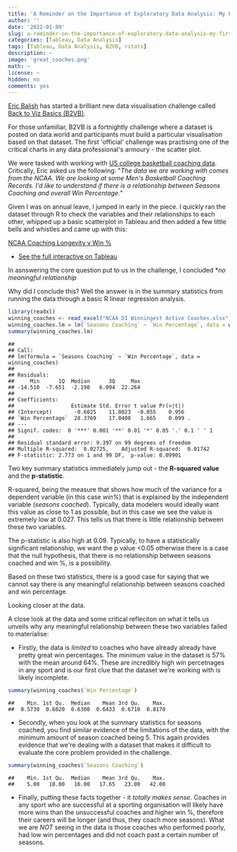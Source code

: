 ```yaml
---
title: 'A Reminder on the Importance of Exploratory Data Analysis: My First B2VB Entry'
author: ''
date: '2022-01-09'
slug: a-reminder-on-the-importance-of-exploratory-data-analysis-my-first-b2vb-entry
categories: [Tableau, Data Analysis]
tags: [Tableau, Data Analysis, B2VB, rstats]
description: ~
image: 'great_coaches.png'
math: ~
license: ~
hidden: no
comments: yes
---
```

[Eric Balish](https://twitter.com/ReadySetData) has started a brilliant new data visualisation challenge called [Back to Viz Basics (B2VB)](https://www.thetableaustudentguide.com/vizbasics). 

For those unfamiliar, B2VB is a fortnightly challenge where a dataset is posted on data.world and participants must build a particular visualisation based on that dataset. The first 'official' challenge was practising one of the critical charts in any data professional's armoury - the scatter plot. 

We were tasked with working with [US college basketball coaching data](https://data.world/back2vizbasics/2020week1-build-a-scatter-plot). Critically, Eric asked us the following: "*The data we are working with comes from the NCAA. We are looking at some Men's Basketball Coaching Records. I'd like to understand if there is a relationship between Seasons Coaching and overall Win Percentage.*"

Given I was on annual leave, I jumped in early in the piece. I quickly ran the dataset through R to check the variables and their relationships to each other, whipped up a basic scatterplot in Tableau and then added a few little bells and whistles and came up with this:

[NCAA Coaching Longevity v Win %](great_coaches_full.png)

* [See the full interactive on Tableau](https://public.tableau.com/app/profile/darragh.murray/viz/MoreThanGamesCoached/GreatCoaches)

In asnswering the core question put to us in the challenge, I concluded **no meaningful relationship*

Why did I conclude this? Well the answer is in the summary statistics from running the data through a basic R linear regression analysis.


```r
library(readxl)
winning_coaches <- read_excel("NCAA DI Winningest Active Coaches.xlsx")
winning_coaches.lm = lm(`Seasons Coaching` ~ `Win Percentage`, data = winning_coaches)
summary(winning_coaches.lm)
```

```
## 
## Call:
## lm(formula = `Seasons Coaching` ~ `Win Percentage`, data = winning_coaches)
## 
## Residuals:
##     Min      1Q  Median      3Q     Max 
## -14.510  -7.651  -2.190   6.094  22.264 
## 
## Coefficients:
##                  Estimate Std. Error t value Pr(>|t|)  
## (Intercept)       -0.6025    11.0023  -0.055    0.956  
## `Win Percentage`  28.3769    17.0400   1.665    0.099 .
## ---
## Signif. codes:  0 '***' 0.001 '**' 0.01 '*' 0.05 '.' 0.1 ' ' 1
## 
## Residual standard error: 9.397 on 99 degrees of freedom
## Multiple R-squared:  0.02725,	Adjusted R-squared:  0.01742 
## F-statistic: 2.773 on 1 and 99 DF,  p-value: 0.09901
```

Two key summary statistics immediately jump out - the **R-squared value** and the **p-statistic**. 

R-squared, being the measure that shows how much of the variance for a dependent variable (in this case *win%*) that is explained by the independent variable (*seasons coached*). Typically, data modelers would ideally want this value as close to 1 as possible, but in this case we see the value is extremely low at 0.027. This tells us that there is little relationship between these two variables. 

The p-statistic is also high at 0.09. Typically, to have a statistically significant relationship, we want the p value <0.05 otherwise there is a case that the null hypothesis, that there is no relationship between seasons coached and win %, is a possibility. 

Based on these two statistics, there is a good case for saying that we cannot say there is any meaningful relationship between seasons coached and win percentage.

Looking closer at the data.

A close look at the data and some critical refleciton on what it tells us unveils why any meaningful relationship between these two variables failed to materialise:

* Firstly, the data is *limited* to coaches who have already already have pretty great win percentages. The minimum value in the dataset is 57% with the mean around 64%. These are incredibly high win percetnages in any sport and is our first clue that the dataset we're working with is likely incomplete.


```r
summary(winning_coaches$`Win Percentage`)
```

```
##    Min. 1st Qu.  Median    Mean 3rd Qu.    Max. 
##  0.5730  0.6020  0.6300  0.6433  0.6710  0.8170
```

* Secondly, when you look at the summary statistics for seasons coached, you find similar evidence of the limitations of the data, with the minimum amount of season coached being 5. This again provides evidence that we're dealing with a dataset that makes it difficult to evaluate the core problem provided in the challenge.


```r
summary(winning_coaches$`Seasons Coaching`)
```

```
##    Min. 1st Qu.  Median    Mean 3rd Qu.    Max. 
##    5.00   10.00   16.00   17.65   23.00   42.00
```

* Finally, putting these facts together - it *totally makes sense*. Coaches in any sport who are successful at a sporting organisation will likely have more wins than the unsuccessful coaches and higher win %, therefore their careers will be longer (and thus, they coach more seasons). What we are *NOT* seeing in the data is those coaches who performed poorly, had low win percentages and did not coach past a certain number of seasons. 





